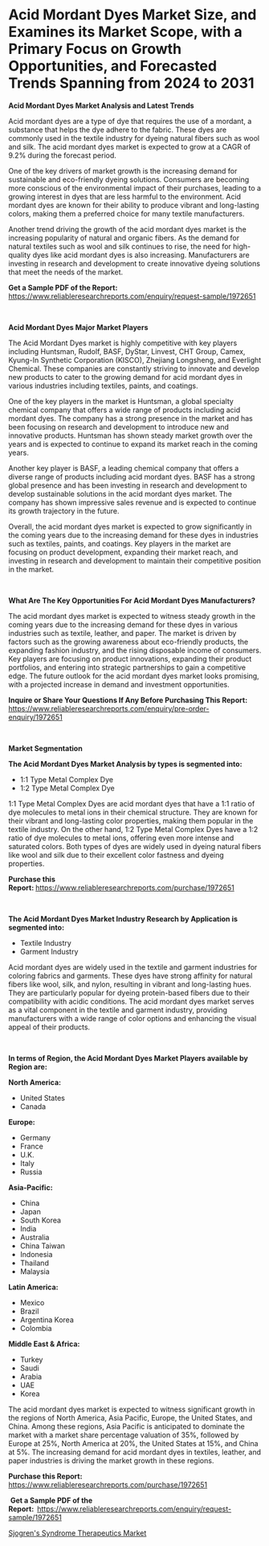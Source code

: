 <p><h1>Acid Mordant Dyes Market Size, and Examines its Market Scope, with a Primary Focus on Growth Opportunities, and Forecasted Trends Spanning from 2024 to 2031</h1></p><p><strong>Acid Mordant Dyes Market Analysis and Latest Trends</strong></p>
<p><p>Acid mordant dyes are a type of dye that requires the use of a mordant, a substance that helps the dye adhere to the fabric. These dyes are commonly used in the textile industry for dyeing natural fibers such as wool and silk. The acid mordant dyes market is expected to grow at a CAGR of 9.2% during the forecast period.</p><p>One of the key drivers of market growth is the increasing demand for sustainable and eco-friendly dyeing solutions. Consumers are becoming more conscious of the environmental impact of their purchases, leading to a growing interest in dyes that are less harmful to the environment. Acid mordant dyes are known for their ability to produce vibrant and long-lasting colors, making them a preferred choice for many textile manufacturers.</p><p>Another trend driving the growth of the acid mordant dyes market is the increasing popularity of natural and organic fibers. As the demand for natural textiles such as wool and silk continues to rise, the need for high-quality dyes like acid mordant dyes is also increasing. Manufacturers are investing in research and development to create innovative dyeing solutions that meet the needs of the market.</p></p>
<p><strong>Get a Sample PDF of the Report:&nbsp;</strong> <a href="https://www.reliableresearchreports.com/enquiry/request-sample/1972651">https://www.reliableresearchreports.com/enquiry/request-sample/1972651</a></p>
<p>&nbsp;</p>
<p><strong>Acid Mordant Dyes Major Market Players</strong></p>
<p><p>The Acid Mordant Dyes market is highly competitive with key players including Huntsman, Rudolf, BASF, DyStar, Linvest, CHT Group, Camex, Kyung-In Synthetic Corporation (KISCO), Zhejiang Longsheng, and Everlight Chemical. These companies are constantly striving to innovate and develop new products to cater to the growing demand for acid mordant dyes in various industries including textiles, paints, and coatings.</p><p>One of the key players in the market is Huntsman, a global specialty chemical company that offers a wide range of products including acid mordant dyes. The company has a strong presence in the market and has been focusing on research and development to introduce new and innovative products. Huntsman has shown steady market growth over the years and is expected to continue to expand its market reach in the coming years.</p><p>Another key player is BASF, a leading chemical company that offers a diverse range of products including acid mordant dyes. BASF has a strong global presence and has been investing in research and development to develop sustainable solutions in the acid mordant dyes market. The company has shown impressive sales revenue and is expected to continue its growth trajectory in the future.</p><p>Overall, the acid mordant dyes market is expected to grow significantly in the coming years due to the increasing demand for these dyes in industries such as textiles, paints, and coatings. Key players in the market are focusing on product development, expanding their market reach, and investing in research and development to maintain their competitive position in the market.</p></p>
<p>&nbsp;</p>
<p><strong>What Are The Key Opportunities For Acid Mordant Dyes Manufacturers?</strong></p>
<p><p>The acid mordant dyes market is expected to witness steady growth in the coming years due to the increasing demand for these dyes in various industries such as textile, leather, and paper. The market is driven by factors such as the growing awareness about eco-friendly products, the expanding fashion industry, and the rising disposable income of consumers. Key players are focusing on product innovations, expanding their product portfolios, and entering into strategic partnerships to gain a competitive edge. The future outlook for the acid mordant dyes market looks promising, with a projected increase in demand and investment opportunities.</p></p>
<p><strong>Inquire or Share Your Questions If Any Before Purchasing This Report:</strong> <a href="https://www.reliableresearchreports.com/enquiry/pre-order-enquiry/1972651">https://www.reliableresearchreports.com/enquiry/pre-order-enquiry/1972651</a></p>
<p>&nbsp;</p>
<p><strong>Market Segmentation</strong></p>
<p><strong>The Acid Mordant Dyes Market Analysis by types is segmented into:</strong></p>
<p><ul><li>1:1 Type Metal Complex Dye</li><li>1:2 Type Metal Complex Dye</li></ul></p>
<p><p>1:1 Type Metal Complex Dyes are acid mordant dyes that have a 1:1 ratio of dye molecules to metal ions in their chemical structure. They are known for their vibrant and long-lasting color properties, making them popular in the textile industry. On the other hand, 1:2 Type Metal Complex Dyes have a 1:2 ratio of dye molecules to metal ions, offering even more intense and saturated colors. Both types of dyes are widely used in dyeing natural fibers like wool and silk due to their excellent color fastness and dyeing properties.</p></p>
<p><strong>Purchase this Report:&nbsp;</strong><a href="https://www.reliableresearchreports.com/purchase/1972651">https://www.reliableresearchreports.com/purchase/1972651</a></p>
<p>&nbsp;</p>
<p><strong>The Acid Mordant Dyes Market Industry Research by Application is segmented into:</strong></p>
<p><ul><li>Textile Industry</li><li>Garment Industry</li></ul></p>
<p><p>Acid mordant dyes are widely used in the textile and garment industries for coloring fabrics and garments. These dyes have strong affinity for natural fibers like wool, silk, and nylon, resulting in vibrant and long-lasting hues. They are particularly popular for dyeing protein-based fibers due to their compatibility with acidic conditions. The acid mordant dyes market serves as a vital component in the textile and garment industry, providing manufacturers with a wide range of color options and enhancing the visual appeal of their products.</p></p>
<p>&nbsp;</p>
<p><strong>In terms of Region, the Acid Mordant Dyes Market Players available by Region are:</strong></p>
<p>
    <p> <strong> North America: </strong>
        <ul>
            <li>United States</li>
            <li>Canada</li>
        </ul>
        </p> 
    <p> <strong> Europe: </strong>
        <ul>
            <li>Germany</li>
            <li>France</li>
            <li>U.K.</li>
            <li>Italy</li>
            <li>Russia</li>
        </ul>
        </p> 
    <p> <strong> Asia-Pacific: </strong>
        <ul>
            <li>China</li>
            <li>Japan</li>
            <li>South Korea</li>
            <li>India</li>
            <li>Australia</li>
            <li>China Taiwan</li>
            <li>Indonesia</li>
            <li>Thailand</li>
            <li>Malaysia</li>
        </ul>
        </p> 
    <p> <strong> Latin America: </strong>
        <ul>
            <li>Mexico</li>
            <li>Brazil</li>
            <li>Argentina Korea</li>
            <li>Colombia</li>
        </ul>
        </p> 
    <p> <strong> Middle East & Africa: </strong>
        <ul>
            <li>Turkey</li>
            <li>Saudi</li>
            <li>Arabia</li>
            <li>UAE</li>
            <li>Korea</li>
        </ul>
    </p>
    </p>
<p><p>The acid mordant dyes market is expected to witness significant growth in the regions of North America, Asia Pacific, Europe, the United States, and China. Among these regions, Asia Pacific is anticipated to dominate the market with a market share percentage valuation of 35%, followed by Europe at 25%, North America at 20%, the United States at 15%, and China at 5%. The increasing demand for acid mordant dyes in textiles, leather, and paper industries is driving the market growth in these regions.</p></p>
<p><strong>Purchase this Report: </strong><a href="https://www.reliableresearchreports.com/purchase/1972651">https://www.reliableresearchreports.com/purchase/1972651</a></p>
<p>&nbsp;<strong>Get a Sample PDF of the Report:&nbsp;&nbsp;</strong><a href="https://www.reliableresearchreports.com/enquiry/request-sample/1972651">https://www.reliableresearchreports.com/enquiry/request-sample/1972651</a></p>
<p><strong></strong></p>
<p><p><a href="https://cat-emmental-94b.notion.site/Sjogren-s-Syndrome-Therapeutics-Market-Research-Report-Provides-Critical-Insights-that-can-help-Shap-7906a9d88f88460ba5b2299d2fe8cade">Sjogren's Syndrome Therapeutics Market</a></p></p>